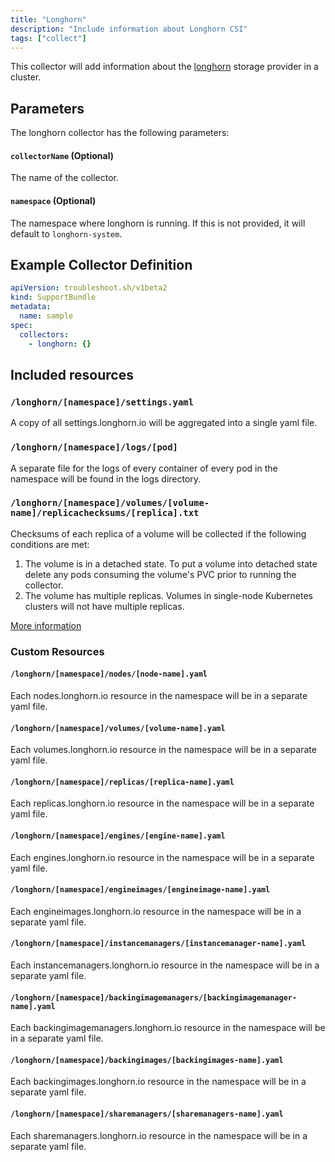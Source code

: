 ```yaml
---
title: "Longhorn"
description: "Include information about Longhorn CSI"
tags: ["collect"]
---
```



This collector will add information about the [longhorn](https://longhorn.io/) storage provider in a cluster.

## Parameters

The longhorn collector has the following parameters:

#### `collectorName` (Optional)
The name of the collector.

#### `namespace` (Optional)
The namespace where longhorn is running.
If this is not provided, it will default to `longhorn-system`.

## Example Collector Definition

```yaml
apiVersion: troubleshoot.sh/v1beta2
kind: SupportBundle
metadata:
  name: sample
spec:
  collectors:
    - longhorn: {}
```


## Included resources

### `/longhorn/[namespace]/settings.yaml`

A copy of all settings.longhorn.io will be aggregated into a single yaml file.

### `/longhorn/[namespace]/logs/[pod]`

A separate file for the logs of every container of every pod in the namespace will be found in the logs directory.

### `/longhorn/[namespace]/volumes/[volume-name]/replicachecksums/[replica].txt`

Checksums of each replica of a volume will be collected if the following conditions are met:
1. The volume is in a detached state. To put a volume into detached state delete any pods consuming the volume's PVC prior to running the collector.
1. The volume has multiple replicas. Volumes in single-node Kubernetes clusters will not have multiple replicas.

[More information](https://longhorn.io/docs/1.1.1/advanced-resources/data-recovery/corrupted-replica/)

### Custom Resources

#### `/longhorn/[namespace]/nodes/[node-name].yaml`

Each nodes.longhorn.io resource in the namespace will be in a separate yaml file.

#### `/longhorn/[namespace]/volumes/[volume-name].yaml`

Each volumes.longhorn.io resource in the namespace will be in a separate yaml file.

#### `/longhorn/[namespace]/replicas/[replica-name].yaml`

Each replicas.longhorn.io resource in the namespace will be in a separate yaml file.

#### `/longhorn/[namespace]/engines/[engine-name].yaml`

Each engines.longhorn.io resource in the namespace will be in a separate yaml file.

#### `/longhorn/[namespace]/engineimages/[engineimage-name].yaml`

Each engineimages.longhorn.io resource in the namespace will be in a separate yaml file.

#### `/longhorn/[namespace]/instancemanagers/[instancemanager-name].yaml`

Each instancemanagers.longhorn.io resource in the namespace will be in a separate yaml file.

#### `/longhorn/[namespace]/backingimagemanagers/[backingimagemanager-name].yaml`

Each backingimagemanagers.longhorn.io resource in the namespace will be in a separate yaml file.

#### `/longhorn/[namespace]/backingimages/[backingimages-name].yaml`

Each backingimages.longhorn.io resource in the namespace will be in a separate yaml file.

#### `/longhorn/[namespace]/sharemanagers/[sharemanagers-name].yaml`

Each sharemanagers.longhorn.io resource in the namespace will be in a separate yaml file.
